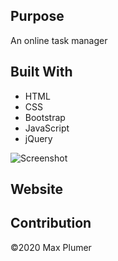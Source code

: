 ## Purpose
An online task manager

## Built With
* HTML
* CSS
* Bootstrap
* JavaScript
* jQuery

![Screenshot](assets/images/screenshot.png)

## Website
 

## Contribution
 ©️2020 Max Plumer
